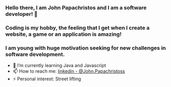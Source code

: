 ### Hello there, I am John Papachristos and I am a software developer! 👋

### Coding is my hobby, the feeling that Ι get when I create a website, a game or an application is amazing!

### I am young with huge motivation seeking for new challenges in software development.

- 🌱 I’m currently learning Java and Javascript
- 📫 How to reach me: [linkedin - @John.Papachristoss](linkedin.com/in/john-papachristos-a7b620218)
- ⚡ Personal interest: Street lifting
